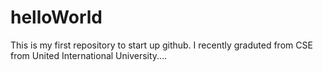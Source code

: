 # helloWorld
This is my first repository to start up github. I recently graduted from CSE from United International University....
